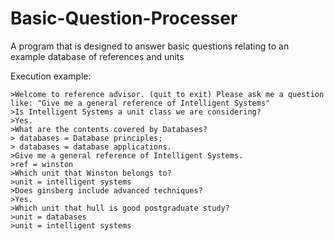 # Basic-Question-Processer
A program that is designed to answer basic questions relating to an example database of references and units


Execution example:

	>Welcome to reference advisor. (quit to exit) Please ask me a question like: "Give me a general reference of Intelligent Systems"
	>Is Intelligent Systems a unit class we are considering?
	>Yes.
	>What are the contents covered by Databases?
	> databases = Database principles;
	> databases = database applications.
	>Give me a general reference of Intelligent Systems.
	>ref = winston
	>Which unit that Winston belongs to?
	>unit = intelligent systems
	>Does ginsberg include advanced techniques?
	>Yes.
	>Which unit that hull is good postgraduate study?
	>unit = databases
	>unit = intelligent systems
